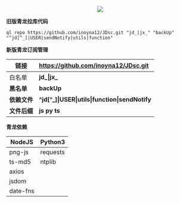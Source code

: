 <div align="center"> <img src="https://visitor-badge.glitch.me/badge?page_id=inoyna12" /> </div>



**旧版青龙拉库代码**

`ql repo https://github.com/inoyna12/JDsc.git "jd_|jx_" "backUp" "^jd[^_]|USER|sendNotify|utils|function"`

**新版青龙订阅管理**

| 链接 | **https://github.com/inoyna12/JDsc.git**  |
| ------ | :--- |
| 白名单 | **jd_\|jx_**  |
| **黑名单** | **backUp** |
| **依赖文件** | **^jd\[^_]\|USER\|utils\|function\|sendNotify** |
| **文件后缀** | **js py ts** |

**青龙依赖**

| NodeJS   | Python3  |
| -------- | -------- |
| png-js   | requests |
| ts-md5   |  ntplib  |
| axios    |          |
| jsdom    |          |
| date-fns |          |
